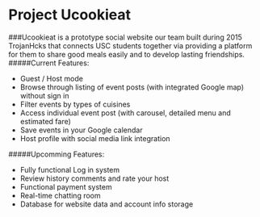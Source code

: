 # Project Ucookieat
###Ucookieat is a prototype social website our team built during 2015 TrojanHcks that connects USC students together via providing a platform for them to share good meals easily and to develop lasting friendships.
#####Current Features:
- Guest / Host mode
- Browse through listing of event posts (with integrated Google map) without sign in 
- Filter events by types of cuisines
- Access individual event post (with carousel, detailed menu and estimated fare)
- Save events in your Google calendar
- Host profile with social media link integration

#####Upcomming Features:
- Fully functional Log in system
- Review history comments and rate your host
- Functional payment system
- Real-time chatting room
- Database for website data and account info storage
